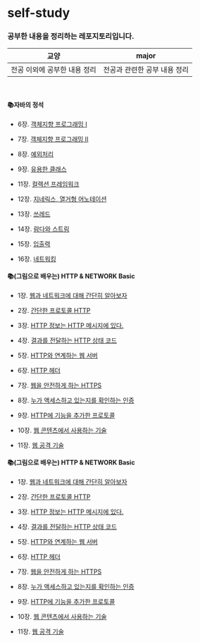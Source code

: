 # self-study

### 공부한 내용을 정리하는 레포지토리입니다.


|교양|major|
|---|---|
|전공 이외에 공부한 내용 정리|전공과 관련한 공부 내용 정리|


<br/>

#### 📚자바의 정석
- <p>6장. <a href="https://github.com/chchlee/self-study/blob/java/major/%EC%88%98%EC%97%85/%EC%9E%90%EB%B0%94%EC%9D%98%EC%A0%95%EC%84%9D/Chap6.%EA%B0%9D%EC%B2%B4%EC%A7%80%ED%96%A5%20%ED%94%84%EB%A1%9C%EA%B7%B8%EB%9E%98%EB%B0%8D.md">객체지향 프로그래밍 I</a>
</p>

- <p>7장. <a href="https://github.com/chchlee/self-study/blob/java/major/%EC%88%98%EC%97%85/%EC%9E%90%EB%B0%94%EC%9D%98%EC%A0%95%EC%84%9D/Chap7.%EA%B0%9D%EC%B2%B4%EC%A7%80%ED%96%A5%20%ED%94%84%EB%A1%9C%EA%B7%B8%EB%9E%98%EB%B0%8D%202.md">객체지향 프로그래밍 II</a>
</p>

- <p>8장. <a href="https://github.com/chchlee/self-study/blob/java/major/%EC%88%98%EC%97%85/%EC%9E%90%EB%B0%94%EC%9D%98%EC%A0%95%EC%84%9D/Chap8.%EC%98%88%EC%99%B8%EC%B2%98%EB%A6%AC.md">예외처리</a>
</p>

- <p>9장. <a href="https://github.com/chchlee/self-study/blob/java/major/%EC%88%98%EC%97%85/%EC%9E%90%EB%B0%94%EC%9D%98%EC%A0%95%EC%84%9D/Chap9.%EC%9C%A0%EC%9A%A9%ED%95%9C%ED%81%B4%EB%9E%98%EC%8A%A4.md">유용한 클래스</a>
</p>

- <p>11장. <a href="https://github.com/chchlee/self-study/blob/java/major/%EC%88%98%EC%97%85/%EC%9E%90%EB%B0%94%EC%9D%98%EC%A0%95%EC%84%9D/Chap11.%20%EC%BB%AC%EB%A0%89%EC%85%98%ED%94%84%EB%A0%88%EC%9E%84%EC%9B%8C%ED%81%AC.md">컬렉션 프레임워크</a>
</p>

- <p>12장. <a href="https://github.com/chchlee/self-study/blob/java/major/%EC%88%98%EC%97%85/%EC%9E%90%EB%B0%94%EC%9D%98%EC%A0%95%EC%84%9D/Chap12.%20%EC%A7%80%EB%84%A4%EB%A6%AD%EC%8A%A4%2C%20%EC%97%B4%EA%B1%B0%ED%98%95%2C%20%EC%95%A0%EB%84%88%ED%85%8C%EC%9D%B4%EC%85%98.md">지네릭스, 열거형 어노테이션</a>
</p>

- <p>13장. <a href="https://github.com/chchlee/self-study/blob/java/major/%EC%88%98%EC%97%85/%EC%9E%90%EB%B0%94%EC%9D%98%EC%A0%95%EC%84%9D/Chap13.%20%EC%93%B0%EB%A0%88%EB%93%9C.md">쓰레드</a>
</p>

- <p>14장. <a href="https://github.com/chchlee/self-study/blob/java/major/%EC%88%98%EC%97%85/%EC%9E%90%EB%B0%94%EC%9D%98%EC%A0%95%EC%84%9D/Chap14.%20%EB%9E%8C%EB%8B%A4%EC%99%80%20%EC%8A%A4%ED%8A%B8%EB%A6%BC.md">람다와 스트림</a>
</p>

- <p>15장. <a href="https://github.com/chchlee/self-study/blob/java/major/%EC%88%98%EC%97%85/%EC%9E%90%EB%B0%94%EC%9D%98%EC%A0%95%EC%84%9D/Chap15.%20%EC%9E%85%EC%B6%9C%EB%A0%A5.md">입출력</a>
</p>

- <p>16장. <a href="https://github.com/chchlee/self-study/blob/java/major/%EC%88%98%EC%97%85/%EC%9E%90%EB%B0%94%EC%9D%98%EC%A0%95%EC%84%9D/Chap16.%20%EB%84%A4%ED%8A%B8%EC%9B%8C%ED%82%B9.md">네트워킹</a>
</p>

#### 📚(그림으로 배우는) HTTP & NETWORK Basic
- <p>1장. <a href="https://github.com/chchlee/self-study/blob/java/major/%EC%88%98%EC%97%85/%EA%B7%B8%EB%A6%BC%EC%9C%BC%EB%A1%9C%EB%B0%B0%EC%9A%B0%EB%8A%94HTTP%EB%84%A4%ED%8A%B8%EC%9B%8C%ED%81%ACBasic/1%EC%9E%A5.%EC%9B%B9%EA%B3%BC%EB%84%A4%ED%8A%B8%EC%9B%8C%ED%81%AC%EC%97%90%EB%8C%80%ED%95%B4%EC%95%8C%EC%95%84%EB%B3%B4%EC%9E%90.md">웹과 네트워크에 대해 간단히 알아보자</a>
</p>

- <p>2장. <a href="https://github.com/chchlee/self-study/blob/java/major/%EC%88%98%EC%97%85/%EA%B7%B8%EB%A6%BC%EC%9C%BC%EB%A1%9C%EB%B0%B0%EC%9A%B0%EB%8A%94HTTP%EB%84%A4%ED%8A%B8%EC%9B%8C%ED%81%ACBasic/2%EC%9E%A5.%EA%B0%84%EB%8B%A8%ED%95%9C%ED%94%84%EB%A1%9C%ED%86%A0%EC%BD%9CHTTP.md">간단한 프로토콜 HTTP</a>
</p>

- <p>3장. <a href="https://github.com/chchlee/self-study/blob/java/major/%EC%88%98%EC%97%85/%EA%B7%B8%EB%A6%BC%EC%9C%BC%EB%A1%9C%EB%B0%B0%EC%9A%B0%EB%8A%94HTTP%EB%84%A4%ED%8A%B8%EC%9B%8C%ED%81%ACBasic/3%EC%9E%A5.HTTP%20%EC%A0%95%EB%B3%B4%EB%8A%94%20HTTP%20%EB%A9%94%EC%8B%9C%EC%A7%80%EC%97%90%20%EC%9E%88%EB%8B%A4..md">HTTP 정보는 HTTP 메시지에 있다.</a>
</p>

- <p>4장. <a href="https://github.com/chchlee/self-study/blob/java/major/%EC%88%98%EC%97%85/%EA%B7%B8%EB%A6%BC%EC%9C%BC%EB%A1%9C%EB%B0%B0%EC%9A%B0%EB%8A%94HTTP%EB%84%A4%ED%8A%B8%EC%9B%8C%ED%81%ACBasic/4%EC%9E%A5.%EA%B2%B0%EA%B3%BC%EB%A5%BC%EC%A0%84%EB%8B%AC%ED%95%98%EB%8A%94HTTP%EC%83%81%ED%83%9C%EC%BD%94%EB%93%9C.md">결과를 전달하는 HTTP 상태 코드</a>
</p>

- <p>5장. <a href="https://github.com/chchlee/self-study/blob/java/major/%EC%88%98%EC%97%85/%EA%B7%B8%EB%A6%BC%EC%9C%BC%EB%A1%9C%EB%B0%B0%EC%9A%B0%EB%8A%94HTTP%EB%84%A4%ED%8A%B8%EC%9B%8C%ED%81%ACBasic/5%EC%9E%A5.HTTP%EC%99%80%EC%97%B0%EA%B3%84%ED%95%98%EB%8A%94%EC%9B%B9%EC%84%9C%EB%B2%84.md">HTTP와 연계하는 웹 서버</a>
</p>

- <p>6장. <a href="https://github.com/chchlee/self-study/blob/java/major/%EC%88%98%EC%97%85/%EA%B7%B8%EB%A6%BC%EC%9C%BC%EB%A1%9C%EB%B0%B0%EC%9A%B0%EB%8A%94HTTP%EB%84%A4%ED%8A%B8%EC%9B%8C%ED%81%ACBasic/6%EC%9E%A5.HTTP%ED%97%A4%EB%8D%94.md">HTTP 헤더</a>
</p>

- <p>7장. <a href="https://github.com/chchlee/self-study/blob/java/major/%EC%88%98%EC%97%85/%EA%B7%B8%EB%A6%BC%EC%9C%BC%EB%A1%9C%EB%B0%B0%EC%9A%B0%EB%8A%94HTTP%EB%84%A4%ED%8A%B8%EC%9B%8C%ED%81%ACBasic/7%EC%9E%A5.%EC%9B%B9%EC%9D%84%EC%95%88%EC%A0%84%ED%95%98%EA%B2%8C%ED%95%98%EB%8A%94https.md">웹을 안전하게 하는 HTTPS</a>
</p>

- <p>8장. <a href="https://github.com/chchlee/self-study/blob/java/major/%EC%88%98%EC%97%85/%EA%B7%B8%EB%A6%BC%EC%9C%BC%EB%A1%9C%EB%B0%B0%EC%9A%B0%EB%8A%94HTTP%EB%84%A4%ED%8A%B8%EC%9B%8C%ED%81%ACBasic/8%EC%9E%A5.%EB%88%84%EA%B0%80%EC%95%A1%EC%84%B8%EC%8A%A4%ED%95%98%EA%B3%A0%EC%9E%88%EB%8A%94%EC%A7%80%EB%A5%BC%ED%99%95%EC%9D%B8.md">누가 액세스하고 있는지를 확인하는 인증</a>
</p>

- <p>9장. <a href="https://github.com/chchlee/self-study/blob/java/major/%EC%88%98%EC%97%85/%EA%B7%B8%EB%A6%BC%EC%9C%BC%EB%A1%9C%EB%B0%B0%EC%9A%B0%EB%8A%94HTTP%EB%84%A4%ED%8A%B8%EC%9B%8C%ED%81%ACBasic/9%EC%9E%A5.HTTP%EC%97%90%EA%B8%B0%EB%8A%A5%EC%9D%84%EC%B6%94%EA%B0%80%ED%95%9C%ED%94%84%EB%A1%9C%ED%86%A0%EC%BD%9C.md">HTTP에 기능을 추가한 프로토콜</a>
</p>

- <p>10장. <a href="https://github.com/chchlee/self-study/blob/java/major/%EC%88%98%EC%97%85/%EA%B7%B8%EB%A6%BC%EC%9C%BC%EB%A1%9C%EB%B0%B0%EC%9A%B0%EB%8A%94HTTP%EB%84%A4%ED%8A%B8%EC%9B%8C%ED%81%ACBasic/10%EC%9E%A5.%EC%9B%B9%EC%BD%98%ED%85%90%EC%B8%A0%EC%97%90%EC%84%9C%EC%82%AC%EC%9A%A9%ED%95%98%EB%8A%94%EA%B8%B0%EC%88%A0.md">웹 콘텐츠에서 사용하는 기술</a>
</p>

- <p>11장. <a href="https://github.com/chchlee/self-study/blob/java/major/%EC%88%98%EC%97%85/%EA%B7%B8%EB%A6%BC%EC%9C%BC%EB%A1%9C%EB%B0%B0%EC%9A%B0%EB%8A%94HTTP%EB%84%A4%ED%8A%B8%EC%9B%8C%ED%81%ACBasic/11%EC%9E%A5.%EC%9B%B9%EA%B3%B5%EA%B2%A9%EA%B8%B0%EC%88%A0.md">웹 공격 기술</a>
</p>

#### 📚(그림으로 배우는) HTTP & NETWORK Basic
- <p>1장. <a href="https://github.com/chchlee/self-study/blob/java/major/%EC%88%98%EC%97%85/%EA%B7%B8%EB%A6%BC%EC%9C%BC%EB%A1%9C%EB%B0%B0%EC%9A%B0%EB%8A%94HTTP%EB%84%A4%ED%8A%B8%EC%9B%8C%ED%81%ACBasic/1%EC%9E%A5.%EC%9B%B9%EA%B3%BC%EB%84%A4%ED%8A%B8%EC%9B%8C%ED%81%AC%EC%97%90%EB%8C%80%ED%95%B4%EC%95%8C%EC%95%84%EB%B3%B4%EC%9E%90.md">웹과 네트워크에 대해 간단히 알아보자</a>
</p>

- <p>2장. <a href="https://github.com/chchlee/self-study/blob/java/major/%EC%88%98%EC%97%85/%EA%B7%B8%EB%A6%BC%EC%9C%BC%EB%A1%9C%EB%B0%B0%EC%9A%B0%EB%8A%94HTTP%EB%84%A4%ED%8A%B8%EC%9B%8C%ED%81%ACBasic/2%EC%9E%A5.%EA%B0%84%EB%8B%A8%ED%95%9C%ED%94%84%EB%A1%9C%ED%86%A0%EC%BD%9CHTTP.md">간단한 프로토콜 HTTP</a>
</p>

- <p>3장. <a href="https://github.com/chchlee/self-study/blob/java/major/%EC%88%98%EC%97%85/%EA%B7%B8%EB%A6%BC%EC%9C%BC%EB%A1%9C%EB%B0%B0%EC%9A%B0%EB%8A%94HTTP%EB%84%A4%ED%8A%B8%EC%9B%8C%ED%81%ACBasic/3%EC%9E%A5.HTTP%20%EC%A0%95%EB%B3%B4%EB%8A%94%20HTTP%20%EB%A9%94%EC%8B%9C%EC%A7%80%EC%97%90%20%EC%9E%88%EB%8B%A4..md">HTTP 정보는 HTTP 메시지에 있다.</a>
</p>

- <p>4장. <a href="https://github.com/chchlee/self-study/blob/java/major/%EC%88%98%EC%97%85/%EA%B7%B8%EB%A6%BC%EC%9C%BC%EB%A1%9C%EB%B0%B0%EC%9A%B0%EB%8A%94HTTP%EB%84%A4%ED%8A%B8%EC%9B%8C%ED%81%ACBasic/4%EC%9E%A5.%EA%B2%B0%EA%B3%BC%EB%A5%BC%EC%A0%84%EB%8B%AC%ED%95%98%EB%8A%94HTTP%EC%83%81%ED%83%9C%EC%BD%94%EB%93%9C.md">결과를 전달하는 HTTP 상태 코드</a>
</p>

- <p>5장. <a href="https://github.com/chchlee/self-study/blob/java/major/%EC%88%98%EC%97%85/%EA%B7%B8%EB%A6%BC%EC%9C%BC%EB%A1%9C%EB%B0%B0%EC%9A%B0%EB%8A%94HTTP%EB%84%A4%ED%8A%B8%EC%9B%8C%ED%81%ACBasic/5%EC%9E%A5.HTTP%EC%99%80%EC%97%B0%EA%B3%84%ED%95%98%EB%8A%94%EC%9B%B9%EC%84%9C%EB%B2%84.md">HTTP와 연계하는 웹 서버</a>
</p>

- <p>6장. <a href="https://github.com/chchlee/self-study/blob/java/major/%EC%88%98%EC%97%85/%EA%B7%B8%EB%A6%BC%EC%9C%BC%EB%A1%9C%EB%B0%B0%EC%9A%B0%EB%8A%94HTTP%EB%84%A4%ED%8A%B8%EC%9B%8C%ED%81%ACBasic/6%EC%9E%A5.HTTP%ED%97%A4%EB%8D%94.md">HTTP 헤더</a>
</p>

- <p>7장. <a href="https://github.com/chchlee/self-study/blob/java/major/%EC%88%98%EC%97%85/%EA%B7%B8%EB%A6%BC%EC%9C%BC%EB%A1%9C%EB%B0%B0%EC%9A%B0%EB%8A%94HTTP%EB%84%A4%ED%8A%B8%EC%9B%8C%ED%81%ACBasic/7%EC%9E%A5.%EC%9B%B9%EC%9D%84%EC%95%88%EC%A0%84%ED%95%98%EA%B2%8C%ED%95%98%EB%8A%94https.md">웹을 안전하게 하는 HTTPS</a>
</p>

- <p>8장. <a href="https://github.com/chchlee/self-study/blob/java/major/%EC%88%98%EC%97%85/%EA%B7%B8%EB%A6%BC%EC%9C%BC%EB%A1%9C%EB%B0%B0%EC%9A%B0%EB%8A%94HTTP%EB%84%A4%ED%8A%B8%EC%9B%8C%ED%81%ACBasic/8%EC%9E%A5.%EB%88%84%EA%B0%80%EC%95%A1%EC%84%B8%EC%8A%A4%ED%95%98%EA%B3%A0%EC%9E%88%EB%8A%94%EC%A7%80%EB%A5%BC%ED%99%95%EC%9D%B8.md">누가 액세스하고 있는지를 확인하는 인증</a>
</p>

- <p>9장. <a href="https://github.com/chchlee/self-study/blob/java/major/%EC%88%98%EC%97%85/%EA%B7%B8%EB%A6%BC%EC%9C%BC%EB%A1%9C%EB%B0%B0%EC%9A%B0%EB%8A%94HTTP%EB%84%A4%ED%8A%B8%EC%9B%8C%ED%81%ACBasic/9%EC%9E%A5.HTTP%EC%97%90%EA%B8%B0%EB%8A%A5%EC%9D%84%EC%B6%94%EA%B0%80%ED%95%9C%ED%94%84%EB%A1%9C%ED%86%A0%EC%BD%9C.md">HTTP에 기능을 추가한 프로토콜</a>
</p>

- <p>10장. <a href="https://github.com/chchlee/self-study/blob/java/major/%EC%88%98%EC%97%85/%EA%B7%B8%EB%A6%BC%EC%9C%BC%EB%A1%9C%EB%B0%B0%EC%9A%B0%EB%8A%94HTTP%EB%84%A4%ED%8A%B8%EC%9B%8C%ED%81%ACBasic/10%EC%9E%A5.%EC%9B%B9%EC%BD%98%ED%85%90%EC%B8%A0%EC%97%90%EC%84%9C%EC%82%AC%EC%9A%A9%ED%95%98%EB%8A%94%EA%B8%B0%EC%88%A0.md">웹 콘텐츠에서 사용하는 기술</a>
</p>

- <p>11장. <a href="https://github.com/chchlee/self-study/blob/java/major/%EC%88%98%EC%97%85/%EA%B7%B8%EB%A6%BC%EC%9C%BC%EB%A1%9C%EB%B0%B0%EC%9A%B0%EB%8A%94HTTP%EB%84%A4%ED%8A%B8%EC%9B%8C%ED%81%ACBasic/11%EC%9E%A5.%EC%9B%B9%EA%B3%B5%EA%B2%A9%EA%B8%B0%EC%88%A0.md">웹 공격 기술</a>
</p>
